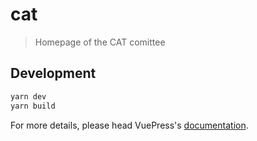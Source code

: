 # cat

> Homepage of the CAT comittee

## Development

```bash
yarn dev
yarn build
```

For more details, please head VuePress's [documentation](https://v1.vuepress.vuejs.org/).

